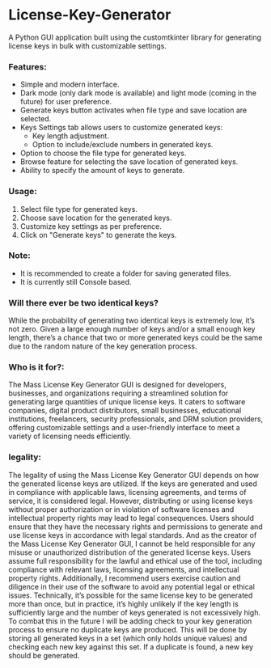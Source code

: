 # License-Key-Generator
A Python GUI application built using the customtkinter library for generating license keys in bulk with customizable settings.
### Features:
- Simple and modern interface.
- Dark mode (only dark mode is available) and light mode (coming in the future) for user preference.
- Generate keys button activates when file type and save location are selected.
- Keys Settings tab allows users to customize generated keys:
  - Key length adjustment.
  - Option to include/exclude numbers in generated keys.
- Option to choose the file type for generated keys.
- Browse feature for selecting the save location of generated keys.
- Ability to specify the amount of keys to generate.

### Usage:
1. Select file type for generated keys.
2. Choose save location for the generated keys.
3. Customize key settings as per preference.
4. Click on "Generate keys" to generate the keys.

### Note:
- It is recommended to create a folder for saving generated files.
- It is currently still Console based.

### Will there ever be two identical keys?
While the probability of generating two identical keys is extremely low, it’s not zero. Given a large enough number of keys and/or a small enough key length, there’s a chance that two or more generated keys could be the same due to the random nature of the key generation process. 

### Who is it for?:
The Mass License Key Generator GUI is designed for developers, businesses, and organizations requiring a streamlined solution for generating large quantities of unique license keys. It caters to software companies, digital product distributors, small businesses, educational institutions, freelancers, security professionals, and DRM solution providers, offering customizable settings and a user-friendly interface to meet a variety of licensing needs efficiently.

### legality:
The legality of using the Mass License Key Generator GUI depends on how the generated license keys are utilized. If the keys are generated and used in compliance with applicable laws, licensing agreements, and terms of service, it is considered legal. However, distributing or using license keys without proper authorization or in violation of software licenses and intellectual property rights may lead to legal consequences. Users should ensure that they have the necessary rights and permissions to generate and use license keys in accordance with legal standards. And as the creator of the Mass License Key Generator GUI, I cannot be held responsible for any misuse or unauthorized distribution of the generated license keys. Users assume full responsibility for the lawful and ethical use of the tool, including compliance with relevant laws, licensing agreements, and intellectual property rights. Additionally, I recommend users exercise caution and diligence in their use of the software to avoid any potential legal or ethical issues. Technically, it’s possible for the same license key to be generated more than once, but in practice, it’s highly unlikely if the key length is sufficiently large and the number of keys generated is not excessively high. To combat this in the future I will be adding check to your key generation process to ensure no duplicate keys are produced. This will be done by storing all generated keys in a set (which only holds unique values) and checking each new key against this set. If a duplicate is found, a new key should be generated.
